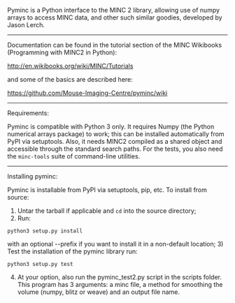 Pyminc is a Python interface to the MINC 2 library, allowing use of numpy arrays to 
access MINC data, and other such similar goodies, developed by Jason Lerch.

*****

Documentation can be found in the tutorial section of the MINC Wikibooks (Programming with MINC2 in Python):

http://en.wikibooks.org/wiki/MINC/Tutorials

and some of the basics are described here:

https://github.com/Mouse-Imaging-Centre/pyminc/wiki
*****

Requirements:

Pyminc is compatible with Python 3 only.  It requires Numpy (the Python numerical arrays package) to work;
this can be installed automatically from PyPI via setuptools. Also, it needs MINC2 compiled as a shared object
and accessible through the standard search paths.  For the tests, you also need the `minc-tools` suite
of command-line utilities.

*****

Installing pyminc:

Pyminc is installable from PyPI via setuptools, pip, etc.  To install from source:

1) Untar the tarball if applicable and `cd` into the source directory;
2) Run:
```
python3 setup.py install
```
 with an optional --prefix if you want to install it in a non-default location;
3) Test the installation of the pyminc library run:
```
python3 setup.py test
```
4) At your option, also run the pyminc_test2.py script in the scripts folder. This program has 3 arguments:
   a minc file, a method for smoothing the volume (numpy, blitz or weave) and an output file name.
